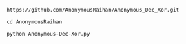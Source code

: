 
```
https://github.com/AnonymousRaihan/Anonymous_Dec_Xor.git
```
```
cd AnonymousRaihan
```
```
python Anonymous-Dec-Xor.py
```
